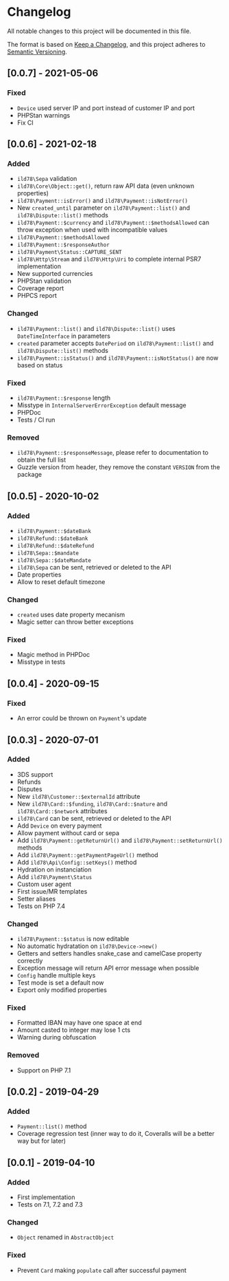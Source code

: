 # Changelog
All notable changes to this project will be documented in this file.

The format is based on [Keep a Changelog](https://keepachangelog.com/en/1.0.0/),
and this project adheres to [Semantic Versioning](https://semver.org/spec/v2.0.0.html).

## [0.0.7] - 2021-05-06

### Fixed
- `Device` used server IP and port instead of customer IP and port
- PHPStan warnings
- Fix CI


## [0.0.6] - 2021-02-18

### Added
- `ild78\Sepa` validation
- `ild78\Core\Object::get()`, return raw API data (even unknown properties)
- `ild78\Payment::isError()` and `ild78\Payment::isNotError()`
- New `created_until` parameter on `ild78\Payment::list()` and `ild78\Dispute::list()` methods
- `ild78\Payment::$currency` and `ild78\Payment::$methodsAllowed` can throw exception when used with incompatible values
- `ild78\Payment::$methodsAllowed`
- `ild78\Payment::$responseAuthor`
- `ild78\Payment\Status::CAPTURE_SENT`
- `ild78\Http\Stream` and `ild78\Http\Uri` to complete internal PSR7 implementation
- New supported currencies
- PHPStan validation
- Coverage report
- PHPCS report

### Changed
- `ild78\Payment::list()` and `ild78\Dispute::list()` uses `DateTimeInterface` in parameters
- `created` parameter accepts `DatePeriod` on `ild78\Payment::list()` and `ild78\Dispute::list()` methods
- `ild78\Payment::isStatus()` and `ild78\Payment::isNotStatus()` are now based on status

### Fixed
- `ild78\Payment::$response` length
- Misstype in `InternalServerErrorException` default message
- PHPDoc
- Tests / CI run

### Removed
- `ild78\Payment::$responseMessage`, please refer to documentation to obtain the full list
- Guzzle version from header, they remove the constant `VERSION` from the package


## [0.0.5] - 2020-10-02

### Added
- `ild78\Payment::$dateBank`
- `ild78\Refund::$dateBank`
- `ild78\Refund::$dateRefund`
- `ild78\Sepa::$mandate`
- `ild78\Sepa::$dateMandate`
- `ild78\Sepa` can be sent, retrieved or deleted to the API
- Date properties
- Allow to reset default timezone

### Changed
- `created` uses date property mecanism
- Magic setter can throw better exceptions

### Fixed
- Magic method in PHPDoc
- Misstype in tests


## [0.0.4] - 2020-09-15

### Fixed
- An error could be thrown on `Payment`'s update


## [0.0.3] - 2020-07-01

### Added
- 3DS support
- Refunds
- Disputes
- New `ild78\Customer::$externalId` attribute
- New `ild78\Card::$funding`, `ild78\Card::$nature` and `ild78\Card::$network` attributes
- `ild78\Card` can be sent, retrieved or deleted to the API
- Add `Device` on every payment
- Allow payment without card or sepa
- Add `ild78\Payment::getReturnUrl()` and `ild78\Payment::setReturnUrl()` methods
- Add `ild78\Payment::getPaymentPageUrl()` method
- Add `ild78\Api\Config::setKeys()` method
- Hydration on instanciation
- Add `ild78\Payment\Status`
- Custom user agent
- First issue/MR templates
- Setter aliases
- Tests on PHP 7.4

### Changed
- `ild78\Payment::$status` is now editable
- No automatic hydratation on `ild78\Device->new()`
- Getters and setters handles snake_case and camelCase property correctly
- Exception message will return API error message when possible
- `Config` handle multiple keys
- Test mode is set a default now
- Export only modified properties

### Fixed
- Formatted IBAN may have one space at end
- Amount casted to integer may lose 1 cts
- Warning during obfuscation

### Removed
- Support on PHP 7.1


## [0.0.2] - 2019-04-29

### Added
- `Payment::list()` method
- Coverage regression test (inner way to do it, Coveralls will be a better way but for later)


## [0.0.1] - 2019-04-10

### Added
- First implementation
- Tests on 7.1, 7.2 and 7.3

### Changed
- `Object` renamed in `AbstractObject`

### Fixed
- Prevent `Card` making `populate` call after successful payment
